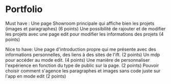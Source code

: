 # Portfolio
Must have : Une page Showroom principale qui affiche bien les projets (images et paragraphes) (6 points)
Une possibilité de rajouter et de modifier les projets avec une page edit pour modifier les informations des projets (4 points)

Nice to have: 
Une page d'introduction propre qui me présente avec des informations personnelles, des liens à des sites de l'ift. (2 points)
Un mdp pour accéder au mode edit. (4 points)
Une manière de personnaliser l'expérience en fonction du type de public sur la page. (2 points)
Pouvoir choisir comment s'agence les paragraphes et images sans code juste sur l'app en mode edit (2 points)
